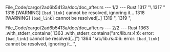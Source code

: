 File_Code/cargo/2ad6b5413a/doc/doc_after.rs --- 1/2 --- Rust
1317             "\                                                                                                                                          1317             "\
1318 [WARNING] `[bad_link]` cannot be resolved, ignoring it...                                                                                               1318 [WARNING] `[bad_link]` cannot be resolved[..]
1319 ",                                                                                                                                                      1319 ",

File_Code/cargo/2ad6b5413a/doc/doc_after.rs --- 2/2 --- Rust
1363         .with_stderr_contains(                                                                                                                          1363         .with_stderr_contains("src/lib.rs:4:6: error: `[bad_link]` cannot be resolved[..]")
1364             "src/lib.rs:4:6: error: `[bad_link]` cannot be resolved, ignoring it...",                                                                        

